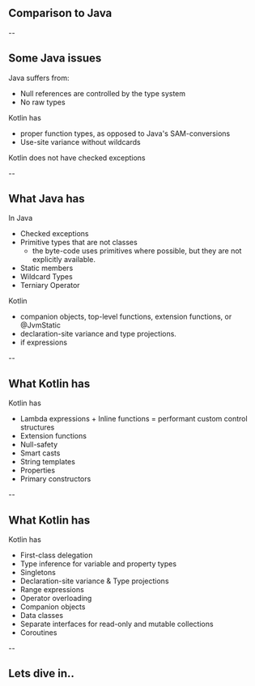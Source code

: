 ## Comparison to Java

--
## Some Java issues
Java suffers from:
- Null references are controlled by the type system
- No raw types

Kotlin has
- proper function types, as opposed to Java's SAM-conversions
- Use-site variance without wildcards

Kotlin does not have checked exceptions

--
## What Java has 
In Java
- Checked exceptions
- Primitive types that are not classes
    - the byte-code uses primitives where possible, but they are not explicitly available.
- Static members 
- Wildcard Types
- Terniary Operator

Kotlin
- companion objects, top-level functions, extension functions, or @JvmStatic
- declaration-site variance and type projections.
- if expressions

--
## What Kotlin has
Kotlin has
- Lambda expressions + Inline functions = performant custom control structures
- Extension functions
- Null-safety
- Smart casts
- String templates
- Properties
- Primary constructors

--
## What Kotlin has
Kotlin has
- First-class delegation
- Type inference for variable and property types
- Singletons
- Declaration-site variance & Type projections
- Range expressions
- Operator overloading
- Companion objects
- Data classes
- Separate interfaces for read-only and mutable collections
- Coroutines


--
<!-- .slide: data-background="url('images/lab2.jpg')" --> 
<!-- .slide: class="lab" -->
## Lets dive in..

